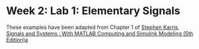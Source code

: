# Week 2: Lab 1: Elementary Signals

These examples have been adapted from Chapter 1 of 
[Stephen Karris, Signals and Systems : With MATLAB
Computing and Simulink Modeling (5th Edition)a](http://site.ebrary.com/lib/swansea/docDetail.action?docID=10547416)
